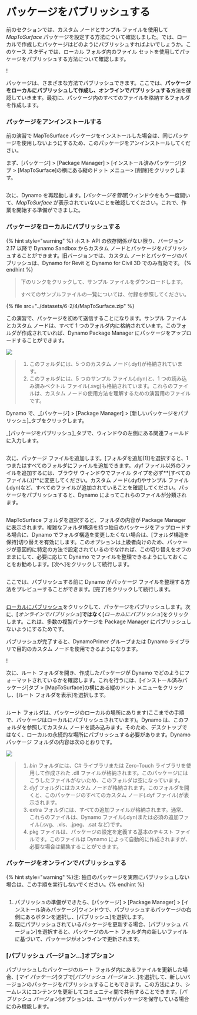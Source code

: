 # パッケージをパブリッシュする

前のセクションでは、カスタム ノードとサンプル ファイルを使用して _MapToSurface_ パッケージを設定する方法について確認しました。では、ローカルで作成したパッケージはどのようにパブリッシュすればよいでしょうか。このケース スタディでは、ローカル フォルダ内のファイル セットを使用してパッケージをパブリッシュする方法について確認します。

\![](<../images/6-2/3/develop package - custom nodes 01 (1) (1).jpg>)

パッケージは、さまざまな方法でパブリッシュできます。ここでは、**パッケージをローカルにパブリッシュして作成し、オンラインでパブリッシュする**方法を確認していきます。最初に、パッケージ内のすべてのファイルを格納するフォルダを作成します。

### パッケージをアンインストールする

前の演習で MapToSurface パッケージをインストールした場合は、同じパッケージを使用しないようにするため、このパッケージをアンインストールしてください。

まず、[パッケージ] > [Package Manager] > [インストール済みパッケージ]タブ > [MapToSurface]の横にある縦のドット メニュー> [削除]をクリックします。

<figure><img src="../../.gitbook/assets/delete-map-to-surface.png" alt=""><figcaption></figcaption></figure>

次に、Dynamo を再起動します。[_パッケージを管理_]ウィンドウをもう一度開いて、_MapToSurface_ が表示されていないことを確認してください。これで、作業を開始する準備ができました。

### パッケージをローカルにパブリッシュする

{% hint style="warning" %} ホスト API の依存関係がない限り、バージョン 2.17 以降で Dynamo Sandbox からカスタム ノードとパッケージをパブリッシュすることができます。旧バージョンでは、カスタム ノードとパッケージのパブリッシュは、Dynamo for Revit と Dynamo for Civil 3D でのみ有効です。 {% endhint %}

> 下のリンクをクリックして、サンプル ファイルをダウンロードします。
>
> すべてのサンプルファイルの一覧については、付録を参照してください。

{% file src="../datasets/6-2/4/MapToSurface.zip" %}

この演習で、パッケージを初めて送信することになります。サンプル ファイルとカスタム ノードは、すべて 1 つのフォルダ内に格納されています。このフォルダが作成されていれば、Dynamo Package Manager にパッケージをアップロードすることができます。

![](../images/6-2/4/publishapackage-publishlocally01.jpg)

> 1. このフォルダには、5 つのカスタム ノード(.dyf)が格納されています。
> 2. このフォルダには、5 つのサンプル ファイル(.dyn)と、1 つの読み込み済みベクトル ファイル(.svg)も格納されています。これらのファイルは、カスタム ノードの使用方法を理解するための演習用のファイルです。

Dynamo で、_[パッケージ] > [Package Manager] > [新しいパッケージをパブリッシュ]_タブをクリックします。

_[パッケージをパブリッシュ]_タブで、ウィンドウの左側にある関連フィールドに入力します。

<figure><img src="../../.gitbook/assets/package-details.png" alt=""><figcaption></figcaption></figure>

次に、パッケージ ファイルを追加します。[フォルダを追加(1)]を選択すると、1 つまたはすべてのフォルダにファイルを追加できます。.dyf ファイル以外のファイルを追加するには、ブラウザ ウィンドウでファイル タイプを必ず**[すべてのファイル(**_._**)]**に変更してください。カスタム ノード(.dyf)やサンプル ファイル(.dyn)など、すべてのファイルが追加されていることを確認してください。パッケージをパブリッシュすると、Dynamo によってこれらのファイルが分類されます。

<figure><img src="../../.gitbook/assets/map-to-surface-contents.png" alt=""><figcaption></figcaption></figure>

MapToSurface フォルダを選択すると、フォルダの内容が Package Manager に表示されます。複雑なフォルダ構造を持つ独自のパッケージをアップロードする場合に、Dynamo でフォルダ構造を変更したくない場合は、[フォルダ構造を保持]切り替えを有効にします。このオプションは上級者向けのため、パッケージが意図的に特定の方法で設定されているのでなければ、この切り替えをオフのままにして、必要に応じて Dynamo でファイルを整理できるようにしておくことをお勧めします。[次へ]をクリックして続行します。

<figure><img src="../../.gitbook/assets/map-to-surface-contents-preview.png" alt=""><figcaption></figcaption></figure>

ここでは、パブリッシュする前に Dynamo がパッケージ ファイルを整理する方法をプレビューすることができます。[完了]をクリックして続行します。

<figure><img src="../../.gitbook/assets/publish-locally.png" alt=""><figcaption></figcaption></figure>

[ローカルにパブリッシュ](1)をクリックして、パッケージをパブリッシュします。次に、[_オンラインでパブリッシュ_]**ではなく**[_ローカルにパブリッシュ_]をクリックします。これは、多数の複製パッケージを Package Manager にパブリッシュしないようにするためです。

パブリッシュが完了すると、DynamoPrimer グループまたは Dynamo ライブラリで目的のカスタム ノードを使用できるようになります。

\![](<../images/6-2/3/develop package - install package 02 (1) (1).jpg>)

次に、ルート フォルダを開き、作成したパッケージが Dynamo でどのようにフォーマットされているかを確認します。これを行うには、[インストール済みパッケージ]タブ > [MapToSurface]の横にある縦のドット メニューをクリックし、[ルート フォルダを表示]を選択します。

<figure><img src="../../.gitbook/assets/show-root-directory.png" alt=""><figcaption></figcaption></figure>

ルート フォルダは、パッケージのローカルの場所にあります(ここまでの手順で、パッケージはローカルにパブリッシュされています)。Dynamo は、このフォルダを参照してカスタム ノードを読み込みます。そのため、デスクトップではなく、ローカルの永続的な場所にパブリッシュする必要があります。Dynamo パッケージ フォルダの内容は次のとおりです。

![](../images/6-2/4/publishapackage-publishlocally06.jpg)

> 1. _bin_ フォルダには、C# ライブラリまたは Zero-Touch ライブラリを使用して作成された .dll ファイルが格納されます。このパッケージにはこうしたファイルがないため、このフォルダは空になっています。
> 2. _dyf_ フォルダにはカスタム ノードが格納されます。このフォルダを開くと、このパッケージのすべてのカスタム ノード(.dyf ファイル)が表示されます。
> 3. extra フォルダには、すべての追加ファイルが格納されます。通常、これらのファイルは、Dynamo ファイル(.dyn)または必須の追加ファイル(.svg、.xls、.jpeg、.sat など)です。
> 4. pkg ファイルは、パッケージの設定を定義する基本のテキスト ファイルです。このファイルは Dynamo によって自動的に作成されますが、必要な場合は編集することができます。

### パッケージをオンラインでパブリッシュする

{% hint style="warning" %}注: 独自のパッケージを実際にパブリッシュしない場合は、この手順を実行しないでください。{% endhint %}

<figure><img src="../../.gitbook/assets/publish-version.png" alt=""><figcaption></figcaption></figure>

1. パブリッシュの準備ができたら、[パッケージ] > [Package Manager] > [インストール済みパッケージ]ウィンドウで、パブリッシュするパッケージの右側にあるボタンを選択し、[パブリッシュ]を選択します。
2. 既にパブリッシュされているパッケージを更新する場合、[パブリッシュ バージョン]を選択すると、パッケージのルート フォルダ内の新しいファイルに基づいて、パッケージがオンラインで更新されます。

### [パブリッシュ バージョン...]オプション

パブリッシュしたパッケージのルート フォルダ内にあるファイルを更新した場合、[_マイ パッケージ_]タブで[_パブリッシュ バージョン..._]を選択して、新しいバージョンのパッケージをパブリッシュすることもできます。この方法により、シームレスにコンテンツを更新してコミュニティ間で共有することできます。[_パブリッシュ バージョン_]オプションは、ユーザがパッケージを保守している場合にのみ機能します。
